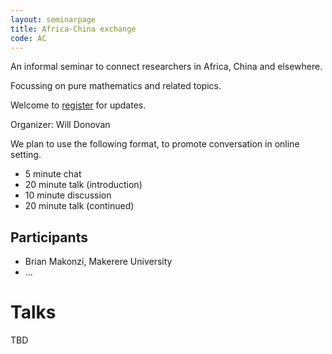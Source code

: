 ```yaml
---
layout: seminarpage
title: Africa-China exchange
code: AC
---
```


An informal seminar to connect researchers in Africa, China and elsewhere.

Focussing on pure mathematics and related topics.

Welcome to [register](https://forms.gle/FZ2CMXZU3Avm2PsK7) for updates.

Organizer: Will Donovan

We plan to use the following format, to promote conversation in online setting.

* 5 minute chat
* 20 minute talk (introduction)
* 10 minute discussion
* 20 minute talk (continued)

## Participants

* Brian Makonzi, Makerere University
* ...


# Talks

TBD
